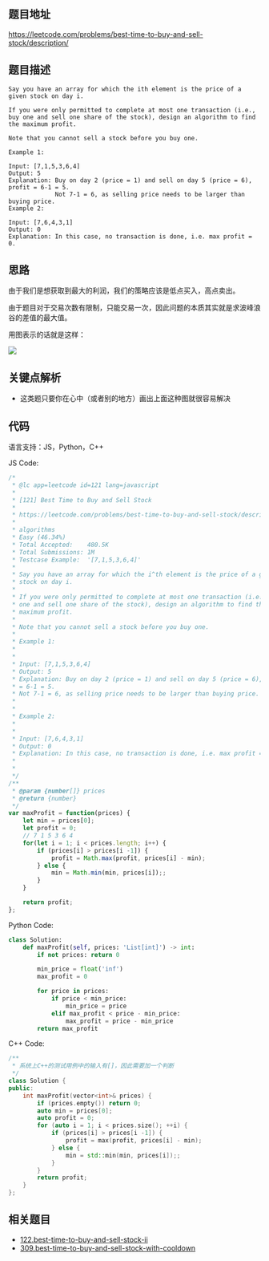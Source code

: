 
## 题目地址
https://leetcode.com/problems/best-time-to-buy-and-sell-stock/description/

## 题目描述

```
Say you have an array for which the ith element is the price of a given stock on day i.

If you were only permitted to complete at most one transaction (i.e., buy one and sell one share of the stock), design an algorithm to find the maximum profit.

Note that you cannot sell a stock before you buy one.

Example 1:

Input: [7,1,5,3,6,4]
Output: 5
Explanation: Buy on day 2 (price = 1) and sell on day 5 (price = 6), profit = 6-1 = 5.
             Not 7-1 = 6, as selling price needs to be larger than buying price.
Example 2:

Input: [7,6,4,3,1]
Output: 0
Explanation: In this case, no transaction is done, i.e. max profit = 0.
```

## 思路

由于我们是想获取到最大的利润，我们的策略应该是低点买入，高点卖出。

由于题目对于交易次数有限制，只能交易一次，因此问题的本质其实就是求波峰浪谷的差值的最大值。

用图表示的话就是这样：

![](https://tva1.sinaimg.cn/large/0082zybply1gbx7rzp9e1j30jg0c23zs.jpg)

## 关键点解析

- 这类题只要你在心中（或者别的地方）画出上面这种图就很容易解决

## 代码

语言支持：JS，Python，C++

JS Code:

```js
/*
 * @lc app=leetcode id=121 lang=javascript
 *
 * [121] Best Time to Buy and Sell Stock
 *
 * https://leetcode.com/problems/best-time-to-buy-and-sell-stock/description/
 *
 * algorithms
 * Easy (46.34%)
 * Total Accepted:    480.5K
 * Total Submissions: 1M
 * Testcase Example:  '[7,1,5,3,6,4]'
 *
 * Say you have an array for which the i^th element is the price of a given
 * stock on day i.
 *
 * If you were only permitted to complete at most one transaction (i.e., buy
 * one and sell one share of the stock), design an algorithm to find the
 * maximum profit.
 *
 * Note that you cannot sell a stock before you buy one.
 *
 * Example 1:
 *
 *
 * Input: [7,1,5,3,6,4]
 * Output: 5
 * Explanation: Buy on day 2 (price = 1) and sell on day 5 (price = 6), profit
 * = 6-1 = 5.
 * Not 7-1 = 6, as selling price needs to be larger than buying price.
 *
 *
 * Example 2:
 *
 *
 * Input: [7,6,4,3,1]
 * Output: 0
 * Explanation: In this case, no transaction is done, i.e. max profit = 0.
 *
 *
 */
/**
 * @param {number[]} prices
 * @return {number}
 */
var maxProfit = function(prices) {
    let min = prices[0];
    let profit = 0;
    // 7 1 5 3 6 4
    for(let i = 1; i < prices.length; i++) {
        if (prices[i] > prices[i -1]) {
            profit = Math.max(profit, prices[i] - min);
        } else {
            min = Math.min(min, prices[i]);;
        }
    }

    return profit;
};
```



Python Code:

```python
class Solution:
    def maxProfit(self, prices: 'List[int]') -> int:
        if not prices: return 0

        min_price = float('inf')
        max_profit = 0

        for price in prices:
            if price < min_price:
                min_price = price
            elif max_profit < price - min_price:
                max_profit = price - min_price
        return max_profit
```

C++ Code:
```c++
/**
 * 系统上C++的测试用例中的输入有[]，因此需要加一个判断
 */
class Solution {
public:
    int maxProfit(vector<int>& prices) {
        if (prices.empty()) return 0;
        auto min = prices[0];
        auto profit = 0;
        for (auto i = 1; i < prices.size(); ++i) {
            if (prices[i] > prices[i -1]) {
                profit = max(profit, prices[i] - min);
            } else {
                min = std::min(min, prices[i]);;
            }
        }
        return profit;
    }
};
```



## 相关题目

- [122.best-time-to-buy-and-sell-stock-ii](./122.best-time-to-buy-and-sell-stock-ii.md)
- [309.best-time-to-buy-and-sell-stock-with-cooldown](./309.best-time-to-buy-and-sell-stock-with-cooldown.md)
